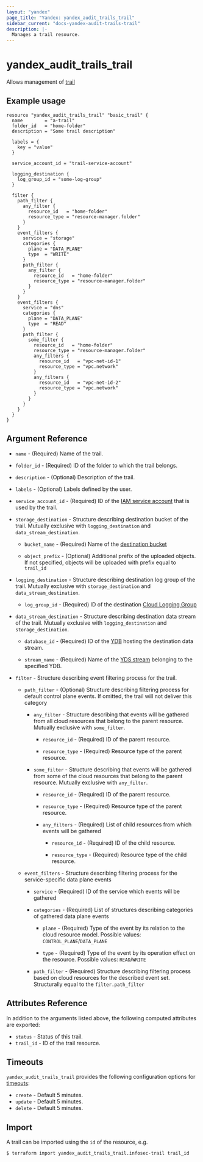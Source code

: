 ```yaml
---
layout: "yandex"
page_title: "Yandex: yandex_audit_trails_trail"
sidebar_current: "docs-yandex-audit-trails-trail"
description: |-
  Manages a trail resource.
---
```


# yandex\_audit\_trails\_trail

Allows management of [trail](https://cloud.yandex.ru/en/docs/audit-trails/concepts/trail)

## Example usage

```hcl
resource "yandex_audit_trails_trail" "basic_trail" {
  name        = "a-trail"
  folder_id   = "home-folder"
  description = "Some trail description"

  labels = {
    key = "value"
  }

  service_account_id = "trail-service-account"

  logging_destination {
    log_group_id = "some-log-group"
  }

  filter {
    path_filter {
      any_filter {
        resource_id   = "home-folder"
        resource_type = "resource-manager.folder"
      }
    }
    event_filters {
      service = "storage"
      categories {
        plane = "DATA_PLANE"
        type  = "WRITE"
      }
      path_filter {
        any_filter {
          resource_id   = "home-folder"
          resource_type = "resource-manager.folder"
        }
      }
    }
    event_filters {
      service = "dns"
      categories {
        plane = "DATA_PLANE"
        type  = "READ"
      }
      path_filter {
        some_filter {
          resource_id   = "home-folder"
          resource_type = "resource-manager.folder"
          any_filters {
            resource_id   = "vpc-net-id-1"
            resource_type = "vpc.network"
          }
          any_filters {
            resource_id   = "vpc-net-id-2"
            resource_type = "vpc.network"
          }
        }
      }
    }
  }
}
```

## Argument Reference

* `name` - (Required) Name of the trail.

* `folder_id` - (Required) ID of the folder to which the trail belongs.

* `description` - (Optional) Description of the trail.

* `labels` - (Optional) Labels defined by the user.

* `service_account_id` - (Required) ID of the [IAM service account](https://cloud.yandex.ru/en/docs/iam/concepts/users/service-accounts) that is used by the trail.

* `storage_destination` - Structure describing destination bucket of the trail. Mutually exclusive with `logging_destination` and `data_stream_destination`.

  * `bucket_name` - (Required) Name of the [destination bucket](https://cloud.yandex.ru/en/docs/storage/concepts/bucket)

  * `object_prefix` - (Optional) Additional prefix of the uploaded objects. If not specified, objects will be uploaded with prefix equal to `trail_id`

* `logging_destination` - Structure describing destination log group of the trail. Mutually exclusive with `storage_destination` and `data_stream_destination`.

  * `log_group_id` - (Required) ID of the destination [Cloud Logging Group](https://cloud.yandex.ru/ru/docs/logging/concepts/log-group)

* `data_stream_destination` - Structure describing destination data stream of the trail. Mutually exclusive with `logging_destination` and `storage_destination`.

  * `database_id` - (Required) ID of the [YDB](https://cloud.yandex.ru/ru/docs/ydb/concepts/resources) hosting the destination data stream.

  * `stream_name` - (Required) Name of the [YDS stream](https://cloud.yandex.ru/ru/docs/data-streams/concepts/glossary#stream-concepts) belonging to the specified YDB.

* `filter` - Structure describing event filtering process for the trail.

  * `path_filter` - (Optional) Structure describing filtering process for default control plane events. If omitted, the trail will not deliver this category

    * `any_filter` - Structure describing that events will be gathered from all cloud resources that belong to the parent resource. Mutually exclusive with `some_filter`.

      * `resource_id` - (Required) ID of the parent resource.

      * `resource_type` - (Required) Resource type of the parent resource.

    * `some_filter` - Structure describing that events will be gathered from some of the cloud resources that belong to the parent resource. Mutually exclusive with `any_filter`.

      * `resource_id` - (Required) ID of the parent resource.

      * `resource_type` - (Required) Resource type of the parent resource.

      * `any_filters` - (Required) List of child resources from which events will be gathered

        * `resource_id` - (Required) ID of the child resource.

        * `resource_type` - (Required) Resource type of the child resource.

  * `event_filters` - Structure describing filtering process for the service-specific data plane events

    * `service` - (Required) ID of the service which events will be gathered

    * `categories` - (Required) List of structures describing categories of gathered data plane events

      * `plane` - (Required) Type of the event by its relation to the cloud resource model. Possible values: `CONTROL_PLANE`/`DATA_PLANE`

      * `type` - (Required) Type of the event by its operation effect on the resource. Possible values: `READ`/`WRITE`

    * `path_filter` - (Required) Structure describing filtering process based on cloud resources for the described event set. Structurally equal to the `filter.path_filter`

## Attributes Reference

In addition to the arguments listed above, the following computed attributes are exported:

* `status` - Status of this trail.
* `trail_id` - ID of the trail resource.

## Timeouts

`yandex_audit_trails_trail` provides the following configuration options for
[timeouts](https://www.terraform.io/docs/language/resources/syntax.html#operation-timeouts):

- `create` - Default 5 minutes.
- `update` - Default 5 minutes.
- `delete` - Default 5 minutes.

## Import

A trail can be imported using the `id` of the resource, e.g.

```bash
$ terraform import yandex_audit_trails_trail.infosec-trail trail_id
```